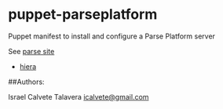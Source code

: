 # puppet-parseplatform

Puppet manifest to install and configure a Parse Platform server

See [parse site](https://parse.com/)

* [hiera](http://docs.puppetlabs.com/hiera/1/index.html)

##Authors:

Israel Calvete Talavera <icalvete@gmail.com>
